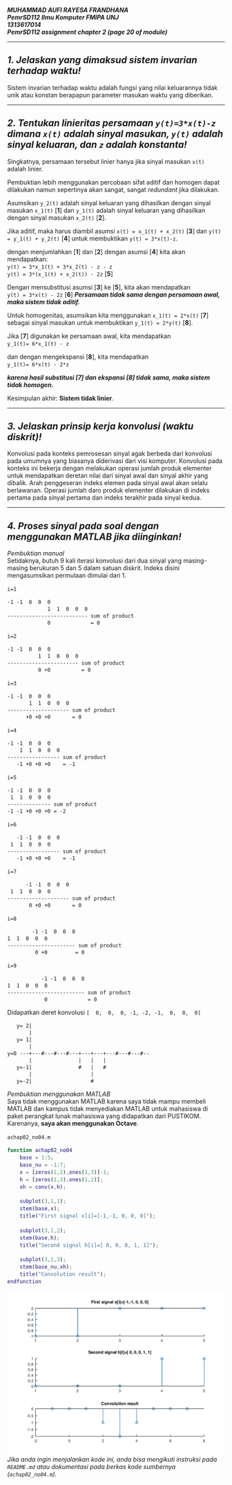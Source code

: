 <!--
Berkas ini tidak ditujukan untuk dibaca menggunakan perangkat lunak penyunting teks. Jika anda bisa membaca ini, berarti anda sedang melakukan itu. Jika anda membuka berkas di VSCode, anda dapat menggunakan CTRL+SHIFT+V untuk me-render berkas markdown ini.
-->

**_MUHAMMAD AUFI RAYESA FRANDHANA_**<br/>
**_PemrSD112 Ilmu Komputer FMIPA UNJ_**<br/>
**_1313617014_**<br/>
**_PemrSD112 assignment chapter 2 (page 20 of module)_**

---

## _1. Jelaskan yang dimaksud sistem invarian terhadap waktu!_

Sistem invarian terhadap waktu adalah fungsi yang nilai keluarannya tidak unik atau konstan berapapun parameter masukan waktu yang diberikan.

---

## _2. Tentukan linieritas persamaan `y(t)=3*x(t)-z` dimana `x(t)` adalah sinyal masukan, `y(t)` adalah sinyal keluaran, dan `z` adalah konstanta!_

Singkatnya, persamaan tersebut linier hanya jika sinyal masukan `x(t)` adalah linier.

Pembuktian lebih menggunakan percobaan sifat aditif dan homogen dapat dilakukan namun sepertinya akan sangat, sangat _redundant_ jika dilakukan.

Asumsikan `y_2(t)` adalah sinyal keluaran yang dihasilkan dengan sinyal masukan `x_1(t)` \[**1**\] dan `y_1(t)` adalah sinyal keluaran yang dihasilkan dengan sinyal masukan `x_2(t)` \[**2**\].

Jika aditif, maka harus diambil asumsi `x(t) = x_1(t) + x_2(t)` \[**3**\] dan `y(t) = y_1(t) + y_2(t)` \[**4**\] untuk membuktikan `y(t) = 3*x(t)-z`.

dengan menjumlahkan \[**1**\] dan \[**2**\] dengan asumsi \[**4**\] kita akan mendapatkan:<br/>
`y(t) = 3*x_1(t) + 3*x_2(t) - z - z`<br/>
`y(t) = 3*(x_1(t) + x_2(t)) - 2z` \[**5**\]

Dengan mensubstitusi asumsi \[**3**\] ke \[**5**\], kita akan mendapatkan<br/>
`y(t) = 3*x(t) - 2z` \[**6**\] ***Persamaan tidak sama dengan persamaan awal, maka sistem tidak aditif.***

Untuk homogenitas, asumsikan kita menggunakan `x_1(t) = 2*x(t)` \[**7**\] sebagai sinyal masukan untuk membuktikan `y_1(t) = 2*y(t)` \[**8**\].

Jika \[**7**\] digunakan ke persamaan awal, kita mendapatkan<br/>
`y_1(t)= 6*x_1(t) - z`

dan dengan mengekspansi \[**8**\], kita mendapatkan<br/>
`y_1(t)= 6*x(t) - 2*z`

***karena hasil substitusi \[7\] dan ekspansi \[8\] tidak sama, maka sistem tidak homogen.***

Kesimpulan akhir: **Sistem tidak linier**.

---

## _3. Jelaskan prinsip kerja konvolusi (waktu diskrit)!_

Konvolusi pada konteks pemrosesan sinyal agak berbeda dari konvolusi pada umumnya yang biasanya diderivasi dari visi komputer. Konvolusi pada konteks ini bekerja dengan melakukan operasi jumlah produk elementer untuk mendapatkan deretan nilai dari sinyal awal dan sinyal akhir yang dibalik. Arah penggeseran indeks elemen pada sinyal awal akan selalu berlawanan. Operasi jumlah daro produk elementer dilakukan di indeks pertama pada sinyal pertama dan indeks terakhir pada sinyal kedua.

---

## _4. Proses sinyal pada soal dengan menggunakan MATLAB jika diinginkan!_

_Pembuktian manual_<br/>
Setidaknya, butuh 9 kali iterasi konvolusi dari dua sinyal yang masing-masing berukuran 5 dan 5 dalam satuan diskrit. Indeks disini mengasumsikan permulaan dimulai dari 1.

`i=1`
```
-1 -1  0  0  0
             1  1  0  0  0
-------------------------- sum of product
             0             = 0
```

`i=2`
```
-1 -1  0  0  0
          1  1  0  0  0
----------------------- sum of product
          0 +0          = 0
```

`i=3`
```
-1 -1  0  0  0
       1  1  0  0  0
-------------------- sum of product
      +0 +0 +0       = 0
```

`i=4`
```
-1 -1  0  0  0
    1  1  0  0  0
----------------- sum of product
   -1 +0 +0 +0    = -1
```

`i=5`
```
-1 -1  0  0  0
 1  1  0  0  0
-------------- sum of product
-1 -1 +0 +0 +0 = -2
```

`i=6`
```
   -1 -1  0  0  0
 1  1  0  0  0
----------------- sum of product
   -1 +0 +0 +0    = -1
```

`i=7`
```
      -1 -1  0  0  0
 1  1  0  0  0
-------------------- sum of product
       0 +0 +0       = 0
```

`i=8`
```
        -1 -1  0  0  0
1  1  0  0  0
---------------------- sum of product
         0 +0         = 0
```

`i=9`
```
           -1 -1  0  0  0
1  1  0  0  0
------------------------- sum of product
            0             = 0
```

Didapatkan deret konvolusi `[  0,  0,  0, -1, -2, -1,  0,  0,  0]`
```
   y= 2|
       |
   y= 1|
       |
y=0 ---+---#---#---#---+---+---+---#---#---#--
       |               |   |   |         
   y=-1|               #   |   #
       |                   |
   y=-2|                   #
```

_Pembuktian menggunakan MATLAB_<br/>
Saya tidak menggunakan MATLAB karena saya tidak mampu membeli MATLAB dan kampus tidak menyediakan MATLAB untuk mahasiswa di paket perangkat lunak mahasiswa yang didapatkan dari PUSTIKOM. Karenanya, **saya akan menggunakan Octave**.

`achap02_no04.m`
```matlab
function achap02_no04
    base = 1:5;
    base_nu = -1:7;
    x = [zeros(1,2),ones(1,3)]-1;
    h = [zeros(1,3),ones(1,2)];
    xh = conv(x,h);

    subplot(3,1,1);
    stem(base,x);
    title("First signal x[i]=[-1,-1, 0, 0, 0]");

    subplot(3,1,2);
    stem(base,h);
    title("Second signal h[i]=[ 0, 0, 0, 1, 1]");

    subplot(3,1,3);
    stem(base_nu,xh);
    title("Convolution result");
endfunction
```
![Hasil](dump/achap02_no04.png)
_Jika anda ingin menjalankan kode ini, anda bisa mengikuti instruksi pada `README.md` atau dokumentasi pada berkas kode sumbernya (`achap02_no04.m`)._